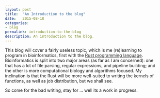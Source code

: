 ```yaml
---
layout: post
title:  "An Introduction to the blog"
date:   2015-08-10
categories:
- blog
permalink: introduction-to-the-blog
description: An introduction to the blog.
---
```


This blog will cover a fairly useless topic, which is me (re)learning to program in bioinformatics, first with the [Rust programming language](http://rust-lang.org). Bioinformatics is split into two major areas (as far as I am concerned): one that has a lot of file parsing, regular expressions, and pipeline building;  and the other is more computational biology and algorithms focused. My inclination is that the Rust will be more well-suited to writing the kernels of functions, as well as job distribution, but we shall see. 

So come for the bad writing, stay for ... well its a work in progress. 